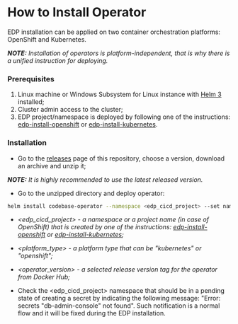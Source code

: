 # How to Install Operator

EDP installation can be applied on two container orchestration platforms: OpenShift and Kubernetes.

_**NOTE:** Installation of operators is platform-independent, that is why there is a unified instruction for deploying._

### Prerequisites
1. Linux machine or Windows Subsystem for Linux instance with [Helm 3](https://helm.sh/docs/intro/install/) installed;
2. Cluster admin access to the cluster;
3. EDP project/namespace is deployed by following one of the instructions: [edp-install-openshift](https://github.com/epmd-edp/edp-install/blob/release-2.3/documentation/openshift_install_edp.md#edp-project) or [edp-install-kubernetes](https://github.com/epmd-edp/edp-install/blob/release-2.3/documentation/kubernetes_install_edp.md#edp-namespace).

### Installation
* Go to the [releases](https://github.com/epmd-edp/codebase-operator/releases) page of this repository, choose a version, download an archive and unzip it;

_**NOTE:** It is highly recommended to use the latest released version._

* Go to the unzipped directory and deploy operator:
```bash
helm install codebase-operator --namespace <edp_cicd_project> --set name=codebase-operator --set namespace=<edp_cicd_project> --set platform=<platform_type> --set image.name=epamedp/codebase-operator --set image.version=<operator_version> deploy-templates
```

- _<edp_cicd_project> - a namespace or a project name (in case of OpenShift) that is created by one of the instructions: [edp-install-openshift](https://github.com/epmd-edp/edp-install/blob/release-2.3/documentation/openshift_install_edp.md#edp-project) or [edp-install-kubernetes](https://github.com/epmd-edp/edp-install/blob/release-2.3/documentation/kubernetes_install_edp.md#edp-namespace);_ 

- _<platform_type> - a platform type that can be "kubernetes" or "openshift";_

- _<operator_version> - a selected release version tag for the operator from Docker Hub;_

* Check the <edp_cicd_project> namespace that should be in a pending state of creating a secret by indicating the following message: "Error: secrets "db-admin-console" not found". Such notification is a normal flow and it will be fixed during the EDP installation.
